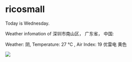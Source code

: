 # ricosmall

Today is Wednesday.

Weather infomation of 深圳市南山区， 广东省， 中国: 

Weather: 阴, Temperature: 27 ℃ , Air Index: 19 优雷电 黄色

<img src="https://github-readme-stats.vercel.app/api?username=ricosmall&show_icons=true" />
